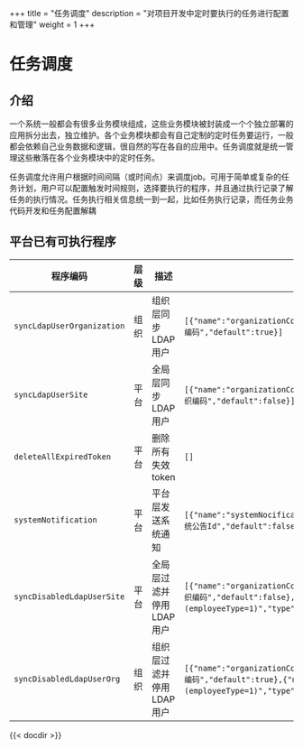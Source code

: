 +++
title = "任务调度"
description = "对项目开发中定时要执行的任务进行配置和管理"
weight = 1
+++

# 任务调度

## 介绍

一个系统一般都会有很多业务模块组成，这些业务模块被封装成一个个独立部署的应用拆分出去，独立维护。各个业务模块都会有自己定制的定时任务要运行，一般都会依赖自己业务数据和逻辑，很自然的写在各自的应用中。任务调度就是统一管理这些散落在各个业务模块中的定时任务。

任务调度允许用户根据时间间隔（或时间点）来调度job。可用于简单或复杂的任务计划，用户可以配置触发时间规则，选择要执行的程序，并且通过执行记录了解任务的执行情况。任务执行相关信息统一到一起，比如任务执行记录，而任务业务代码开发和任务配置解耦 

## 平台已有可执行程序

程序编码 | 层级 | 描述 | 参数
--- | --- | --- | --- 
`syncLdapUserOrganization` | 组织 | 组织层同步LDAP用户 | `[{"name":"organizationCode","defaultValue":null,"type":"String","description":"组织编码","default":true}]` 
`syncLdapUserSite` | 平台 | 全局层同步LDAP用户 | `[{"name":"organizationCode","defaultValue":"hand","type":"String","description":"组织编码","default":false}]` 
`deleteAllExpiredToken` | 平台 | 删除所有失效token | `[]`
`systemNotification` | 平台 | 平台层发送系统通知 | `[{"name":"systemNocificationId","defaultValue":null,"type":"Long","description":"系统公告Id","default":false}]`
`syncDisabledLdapUserSite` | 平台 | 全局层过滤并停用LDAP用户 | `[{"name":"organizationCode","defaultValue":"hand","type":"String","description":"组织编码","default":false},{"name":"filterStr","defaultValue":"(employeeType=1)","type":"String","description":"ldap过滤条件","default":false}]` 
`syncDisabledLdapUserOrg` | 组织 | 组织层过滤并停用LDAP用户 | `[{"name":"organizationCode","defaultValue":null,"type":"String","description":"组织编码","default":true},{"name":"filterStr","defaultValue":"(employeeType=1)","type":"String","description":"ldap过滤条件","default":false}]` 

{{< docdir >}}